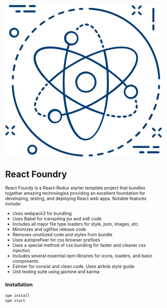 <div style="display: flex; justify-content: center;">
  <img src="favicon.png">
</div>

# React Foundry

React Foundy is a React-Redux starter template project that bundles together amazing
technologies providing an excellent foundation for developing, testing, and deploying
React web apps. Notable features include:
- Uses webpack3 for bundling
- Uses Babel for transpiling jsx and es6 code. 
- Includes all major file type loaders for style, json, images, etc. 
- Minimizes and uglifies release code
- Removes unutilized code and styles from bundle
- Uses autoprefixer for css browser prefixes
- Uses a special method of css bundling for faster and cleaner css injection
- Includes several essential npm libraries for icons, loaders, and basic components
- Eslinter for consist and clean code. Uses airbnb style guide
- Unit testing suite using jasmine and karma

### Installation

```
npm install
npm start
```
